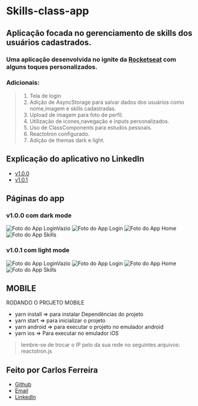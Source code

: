 # Skills-class-app 

## Aplicação focada no gerenciamento de skills dos usuários cadastrados.

### Uma aplicação desenvolvida no ignite da [Rocketseat](https://github.com/Rocketseat) com alguns toques personalizados.

### Adicionais: 
> 1. Tela de login 
> 2. Adição de AsyncStorage para salvar dados dos usuários como nome,imagem e skills cadastradas.
> 3. Upload de imagem para foto de perfil.
> 4. Utilização de icones,navegação e inputs personalizados.
> 5. Uso de ClassComponents para estudos pessoais.
> 6. Reactotron configurado.
> 7. Adição de themas dark e light.

## Explicação do aplicativo no LinkedIn
* [v1.0.0](https://www.linkedin.com/posts/carlos-ferreira-4b2ba219a_js-react-reactnative-activity-6880182944728784896-Im2j)
* [v1.0.1](https://www.linkedin.com/posts/carlos-ferreira-4b2ba219a_js-react-reactnative-activity-7127072462978113536-P5OR?utm_source=share&utm_medium=member_desktop)

## Páginas do app

### v1.0.0 com dark mode
![Foto do App LoginVazio](https://github.com/CarlosSTS/skills-class/blob/master/images/dark/loginVazio.jpg)
![Foto do App Login](https://github.com/CarlosSTS/skills-class/blob/master/images/dark/login.jpeg)
![Foto do App Home](https://github.com/CarlosSTS/skills-class/blob/master/images/dark/home.jpg)
![Foto do App Skills](https://github.com/CarlosSTS/skills-class/blob/master/images/dark/skills.jpg)

### v1.0.1 com light mode
![Foto do App LoginVazio](https://github.com/CarlosSTS/skills-class/blob/master/images/light/loginVazio.jpeg)
![Foto do App Login](https://github.com/CarlosSTS/skills-class/blob/master/images/light/login.jpeg)
![Foto do App Home](https://github.com/CarlosSTS/skills-class/blob/master/images/light/home.jpeg)
![Foto do App Skills](https://github.com/CarlosSTS/skills-class/blob/master/images/light/skills.jpeg)

## MOBILE
RODANDO O PROJETO MOBILE
* yarn install => para instalar Dependências do projeto
* yarn start => para inicializar o projeto
* yarn android => para executar o projeto no emulador android
* yarn ios => Para executar no emulador iOS
> lembre-se de trocar o IP pelo da sua rede no seguintes arquivos: reactotron.js

## Feito por Carlos Ferreira
* [Github](https://www.github.com/CarlosSTS)
* [Email](mailto://carlossts826@gmail.com)
* [LinkedIn](https://www.linkedin.com/in/carlos-ferreira-4b2ba219a/)
